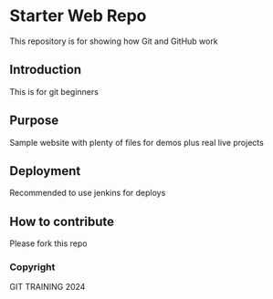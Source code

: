 # Starter Web Repo

This repository is for showing how Git and GitHub work

## Introduction
This is for git beginners

## Purpose

Sample website with plenty of files for demos plus real live projects

## Deployment
Recommended to use jenkins for deploys

## How to contribute
Please fork this repo


### Copyright
GIT TRAINING 2024

